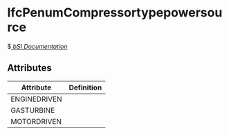 IfcPenumCompressortypepowersource
=================================
$[ _bSI
Documentation_](https://standards.buildingsmart.org/IFC/DEV/IFC4_2/FINAL/HTML/schema//pset/penum_compressortypepowersource.htm)


Attributes
----------
| Attribute    | Definition   |
|--------------|--------------|
| ENGINEDRIVEN |              |
| GASTURBINE   |              |
| MOTORDRIVEN  |              |
